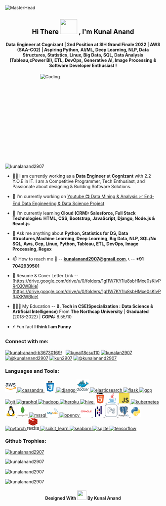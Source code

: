 ![MasterHead](https://media.licdn.com/dms/image/C5612AQH4wNEoCPNXGw/article-cover_image-shrink_600_2000/0/1603042799143?e=2147483647&v=beta&t=eGCjg509uNJg0c6NQEq-MG5MWH2mftTxqJ8lTONhkTg)

<h2 align="center"><span style='color:black;'>Hi There <img src ="https://github.com/KunalAnand2907/KunalAnand2907/assets/46574881/5f916b6b-3ad1-4d6c-9a98-b6f6c2d72c4c" width ="55" height= 48"> , I'm Kunal Anand</span></h2>

<h4 align="center">Data Engineer at Cognizant | 2nd Position at SIH Grand Finale 2022 | AWS (SAA-C02) | Aspiring Python, AI/ML, Deep Learning, NLP, Data Structures, Statistics, Linux, Big Data, SQL, Data Analysis (Tableau,cPower BI), ETL, DevOps, Generative AI, Image Processing & Software Developer Enthusiast !</h4>

<img align="right" alt="Coding" width="390" height="290" src="https://github.com/KunalAnand2907/KunalAnand2907/assets/46574881/19d21bfd-789b-4396-8047-577c754e5aad">

<p align="left"> <img src="https://komarev.com/ghpvc/?username=kunalanand2907&label=Profile%20views&color=0e75b6&style=flat" alt="kunalanand2907"/> </p>

- 👨‍💻  I am currently working as a **Data Engineer** at **Cognizant** with 2.2 Y.O.E in IT. I am a Competitive Programmer, Tech Enthusiast, and Passionate about designing & Building Software Solutions.
  
- 🔭 I’m currently working on [Youtube 📺 Data Mining & Analysis 📈 End-End Data Engineering & Data Science Project](https://github.com/KunalAnand2907/Youtube_DataMining_Analysis-End-End-Data-Engineering-Data-Science-Project)

- 🌱 I’m currently learning **Cloud (CRM): Salesforce, Full Stack Technologies: HTML, CSS, Bootstrap, JavaScript, Django, Node.js & React.js**

- 💬 Ask me anything about **Python, Statistics for DS, Data Structures,Machine Learning, Deep Learning, Big Data, NLP, SQL/No SQL, Aws, Gcp, Linux, Python, Tableau, ETL, DevOps, Image Processing, Regex**

- 📫 How to reach me 📧 -- **kunalanand2907@gmail.com**, 📞 -- **+91 7042939501**

- 📄 Resume & Cover Letter Link -- [https://drive.google.com/drive/u/0/folders/1gI1W7KY1Iu8sbHMxe0sKlvPR4XKWBkie](https://drive.google.com/drive/u/0/folders/1gI1W7KY1Iu8sbHMxe0sKlvPR4XKWBkie)

- 👨🏻‍🎓 My Education -- **B. Tech in CSE(Specialization : Data Science & Artificial Intelligence)** From **The Northcap University** | **Graduated** (2018-2022) | **CGPA:** 8.55/10

- ⚡ Fun fact **I think I am Funny**

<h3 align="left">Connect with me:</h3>
<p align="left">
<a href="https://linkedin.com/in/kunal-anand-b36730169/" target="_blank"><img align="center" src="https://github.com/KunalAnand2907/KunalAnand2907/assets/46574881/a0b95987-4f05-4eee-9576-6b9b2c1ecbbd" alt="kunal-anand-b36730169/" height="25" width="25"></a> &nbsp
<a href="https://kaggle.com/kunal18csu110" target="_blank"><img align="center" src="https://github.com/KunalAnand2907/KunalAnand2907/assets/46574881/08fd6166-5ac0-4c02-a90b-a9fc7e97f73f" alt="kunal18csu110" height="22" width="40" /></a>
<a href="https://instagram.com/kunalan2907" target="_blank"><img align="center" src="https://github.com/KunalAnand2907/KunalAnand2907/assets/46574881/16264991-2e29-497e-b091-52919007da60" alt="kunalan2907" height="30" width="30" /></a>
<a href="https://medium.com/@kunalanand2907" target="_blank"><img align="center" src="https://github.com/KunalAnand2907/KunalAnand2907/assets/46574881/e22879a8-9d55-436c-89d9-654c21d1437c" alt="@kunalanand2907" height="25" width="25"/></a>
<a href="https://www.leetcode.com/kun2907" target="_blank"><img align="center" src="https://github.com/KunalAnand2907/KunalAnand2907/assets/46574881/79a13b3b-57e4-4e84-b501-816b241bba1b" alt="kun2907" height="35" width="35"/></a>
<a href="https://www.hackerearth.com/@kunalanand2907" target="_blank"><img align="center" src="https://github.com/KunalAnand2907/KunalAnand2907/assets/46574881/f71b37eb-f61b-4426-8765-eac0ba7e8f5e" alt="@kunalanand2907" height="24" width="24" /></a>
</p>


<h3 align="left">Languages and Tools:</h3>
<p align="left"> <a href="https://aws.amazon.com" target="_blank" rel="noreferrer"> <img src="https://raw.githubusercontent.com/devicons/devicon/master/icons/amazonwebservices/amazonwebservices-original-wordmark.svg" alt="aws" width="35" height="35"/> </a> <a href="https://cassandra.apache.org/" target="_blank" rel="noreferrer"> <img src="https://www.vectorlogo.zone/logos/apache_cassandra/apache_cassandra-icon.svg" alt="cassandra" width="35" height="35"/> </a> <a href="https://www.w3schools.com/css/" target="_blank" rel="noreferrer"> <img src="https://raw.githubusercontent.com/devicons/devicon/master/icons/css3/css3-original-wordmark.svg" alt="css3" width="35" height="35"/> </a> <a href="https://www.djangoproject.com/" target="_blank" rel="noreferrer"> <img src="https://cdn.worldvectorlogo.com/logos/django.svg" alt="django" width="35" height="35"/> </a> <a href="https://www.docker.com/" target="_blank" rel="noreferrer"> <img src="https://raw.githubusercontent.com/devicons/devicon/master/icons/docker/docker-original-wordmark.svg" alt="docker" width="40" height="40"/> </a> <a href="https://www.elastic.co" target="_blank" rel="noreferrer"> <img src="https://www.vectorlogo.zone/logos/elastic/elastic-icon.svg" alt="elasticsearch" width="35" height="35"/> </a> <a href="https://flask.palletsprojects.com/" target="_blank" rel="noreferrer"> <img src="https://www.vectorlogo.zone/logos/pocoo_flask/pocoo_flask-icon.svg" alt="flask" width="35" height="35"/> </a> <a href="https://cloud.google.com" target="_blank" rel="noreferrer"> <img src="https://www.vectorlogo.zone/logos/google_cloud/google_cloud-icon.svg" alt="gcp" width="35" height="35"/> </a> <a href="https://git-scm.com/" target="_blank" rel="noreferrer"> <img src="https://www.vectorlogo.zone/logos/git-scm/git-scm-icon.svg" alt="git" width="40" height="40"/> </a> <a href="https://graphql.org" target="_blank" rel="noreferrer"> <img src="https://www.vectorlogo.zone/logos/graphql/graphql-icon.svg" alt="graphql" width="35" height="35"/> </a> <a href="https://hadoop.apache.org/" target="_blank" rel="noreferrer"> <img src="https://www.vectorlogo.zone/logos/apache_hadoop/apache_hadoop-icon.svg" alt="hadoop" width="35" height="35"/> </a> <a href="https://heroku.com" target="_blank" rel="noreferrer"> <img src="https://www.vectorlogo.zone/logos/heroku/heroku-icon.svg" alt="heroku" width="35" height="35"/> </a> <a href="https://hive.apache.org/" target="_blank" rel="noreferrer"> <img src="https://www.vectorlogo.zone/logos/apache_hive/apache_hive-icon.svg" alt="hive" width="35" height="35"/> </a> <a href="https://www.w3.org/html/" target="_blank" rel="noreferrer"> <img src="https://raw.githubusercontent.com/devicons/devicon/master/icons/html5/html5-original-wordmark.svg" alt="html5" width="35" height="35"/> </a> <a href="https://www.java.com" target="_blank" rel="noreferrer"> <img src="https://raw.githubusercontent.com/devicons/devicon/master/icons/java/java-original.svg" alt="java" width="35" height="35"/> </a> <a href="https://developer.mozilla.org/en-US/docs/Web/JavaScript" target="_blank" rel="noreferrer"> <img src="https://raw.githubusercontent.com/devicons/devicon/master/icons/javascript/javascript-original.svg" alt="javascript" width="35" height="35"/> </a> <a href="https://kubernetes.io" target="_blank" rel="noreferrer"> <img src="https://www.vectorlogo.zone/logos/kubernetes/kubernetes-icon.svg" alt="kubernetes" width="35" height="35"/> </a> <a href="https://www.linux.org/" target="_blank" rel="noreferrer"> <img src="https://raw.githubusercontent.com/devicons/devicon/master/icons/linux/linux-original.svg" alt="linux" width="35" height="35"/> </a> <a href="https://www.mongodb.com/" target="_blank" rel="noreferrer"> <img src="https://raw.githubusercontent.com/devicons/devicon/master/icons/mongodb/mongodb-original-wordmark.svg" alt="mongodb" width="35" height="35"/> </a> <a href="https://www.microsoft.com/en-us/sql-server" target="_blank" rel="noreferrer"> <img src="https://www.svgrepo.com/show/303229/microsoft-sql-server-logo.svg" alt="mssql" width="35" height="35"/> </a> <a href="https://www.mysql.com/" target="_blank" rel="noreferrer"> <img src="https://raw.githubusercontent.com/devicons/devicon/master/icons/mysql/mysql-original-wordmark.svg" alt="mysql" width="35" height="35"/> </a> <a href="https://opencv.org/" target="_blank" rel="noreferrer"> <img src="https://www.vectorlogo.zone/logos/opencv/opencv-icon.svg" alt="opencv" width="35" height="35"/> </a> <a href="https://www.oracle.com/" target="_blank" rel="noreferrer"> <img src="https://raw.githubusercontent.com/devicons/devicon/master/icons/oracle/oracle-original.svg" alt="oracle" width="35" height="35"/> </a> <a href="https://pandas.pydata.org/" target="_blank" rel="noreferrer"> <img src="https://raw.githubusercontent.com/devicons/devicon/2ae2a900d2f041da66e950e4d48052658d850630/icons/pandas/pandas-original.svg" alt="pandas" width="35" height="35"/> </a> <a href="https://www.photoshop.com/en" target="_blank" rel="noreferrer"> <img src="https://raw.githubusercontent.com/devicons/devicon/master/icons/photoshop/photoshop-line.svg" alt="photoshop" width="40" height="40"/> </a> <a href="https://www.postgresql.org" target="_blank" rel="noreferrer"> <img src="https://raw.githubusercontent.com/devicons/devicon/master/icons/postgresql/postgresql-original-wordmark.svg" alt="postgresql" width="35" height="35"/> </a> <a href="https://www.python.org" target="_blank" rel="noreferrer"> <img src="https://raw.githubusercontent.com/devicons/devicon/master/icons/python/python-original.svg" alt="python" width="35" height="35"/> </a> <a href="https://pytorch.org/" target="_blank" rel="noreferrer"> <img src="https://www.vectorlogo.zone/logos/pytorch/pytorch-icon.svg" alt="pytorch" width="35" height="35"/> </a> <a href="https://redis.io" target="_blank" rel="noreferrer"> <img src="https://raw.githubusercontent.com/devicons/devicon/master/icons/redis/redis-original-wordmark.svg" alt="redis" width="40" height="40"/> </a> <a href="https://scikit-learn.org/" target="_blank" rel="noreferrer"> <img src="https://upload.wikimedia.org/wikipedia/commons/0/05/Scikit_learn_logo_small.svg" alt="scikit_learn" width="35" height="35"/> </a> <a href="https://seaborn.pydata.org/" target="_blank" rel="noreferrer"> <img src="https://seaborn.pydata.org/_images/logo-mark-lightbg.svg" alt="seaborn" width="35" height="35"/> </a> <a href="https://www.sqlite.org/" target="_blank" rel="noreferrer"> <img src="https://www.vectorlogo.zone/logos/sqlite/sqlite-icon.svg" alt="sqlite" width="35" height="35"/> </a> <a href="https://www.tensorflow.org" target="_blank" rel="noreferrer"> <img src="https://www.vectorlogo.zone/logos/tensorflow/tensorflow-icon.svg" alt="tensorflow" width="35" height="35"/> </a> </p>

<h3 align="left">Github Trophies:</h3>
<p align="left"> <a href="https://github.com/ryo-ma/github-profile-trophy"><img src="https://github-profile-trophy.vercel.app/?username=kunalanand2907" alt="kunalanand2907" /></a> </p>
<p>&nbsp;<img align="left" src="https://github-readme-stats.vercel.app/api/top-langs?username=kunalanand2907&show_icons=true&locale=en&layout=compact" alt="kunalanand2907"/></p>
<p><img align="center" src="https://github-readme-stats.vercel.app/api?username=kunalanand2907&show_icons=true&locale=en" alt="kunalanand2907" /></p>

<p><img align="center" src="https://github-readme-streak-stats.herokuapp.com/?user=kunalanand2907&" alt="kunalanand2907" /></p>

<h4 align = 'center'> Designed With <img src ="https://github.com/KunalAnand2907/KunalAnand2907/assets/46574881/26aa917c-5c10-48c4-a3d5-cbd8cce0ea27" width ="30" height="30"> By Kunal Anand </h4>

